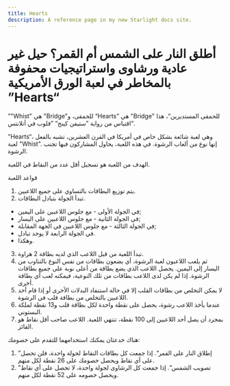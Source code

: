 ```yaml
---
title: Hearts
description: A reference page in my new Starlight docs site.
---
```


# أطلق النار على الشمس أم القمر؟ حيل غير عادية ورشاوى واستراتيجيات محفوفة بالمخاطر في لعبة الورق الأمريكية ”Hearts“

”"Whist" هي "Bridge"للحمقى، و “Hearts” هي "Bridge" للحمقى المستديرين“، هذا اقتباس من رواية ”ستيفن كينج“ ”قلوب في أتلانتس“.

”Hearts“، وهي لعبة شائعة بشكل خاص في أمريكا في القرن العشرين، تشبه بالفعل لعبة "Whist". إنها نوع من ألعاب الرشوة. في هذه اللعبة، يحاول المشاركون فيها تجنب الرشوة.

الهدف من اللعبة هو تسجيل أقل عدد من النقاط في اللعبة.

قواعد اللعبة
1. يتم توزيع البطاقات بالتساوي على جميع اللاعبين.
2. تبدأ الجولة بتبادل البطاقات.
- في الجولة الأولى - مع جلوس اللاعبين على اليمين;
- في الجولة الثانية - مع جلوس اللاعبين على اليسار;
- في الجولة الثالثة - مع جلوس اللاعبين في الجهة المقابلة;
- في الجولة الرابعة لا يوجد تبادل.
- وهكذا.
3. تبدأ اللعبة من قبل اللاعب الذي لديه بطاقة 2 هراوة.
4. ثم يلعب اللاعبون لعبة الرشوة، أي يضعون بطاقات من نفس النوع بالتناوب من اليسار إلى اليمين. يحصل اللاعب الذي يضع بطاقة من أعلى نوبة على جميع بطاقات الرشوة. إذا لم يكن لدى اللاعب بطاقات من تلك النوعية، فيمكنه لعب أي بطاقة أخرى.
5. لا يمكن التخلص من بطاقات القلب إلا في حالة استنفاد البدلات الأخرى أو إذا قام أحد اللاعبين بالتخلص من بطاقة قلب في الرشوة.
6. عندما يأخذ اللاعب رشوة، يحصل على نقطة واحدة لكل بطاقة قلب و13 نقطة لملكة البستوني.
7. بمجرد أن يصل أحد اللاعبين إلى 100 نقطة، تنتهي اللعبة. اللاعب صاحب أقل نقاط هو الفائز.

هناك خدعتان يمكنك استخدامهما للتقدم على خصومك:
1. ”إطلاق النار على القمر“. إذا جمعت كل بطاقات النقاط لجولة واحدة، فلن تحصل على أي نقاط ويحصل خصومك على 26 نقطة لكل منهم.
2. ”تصويب الشمس“. إذا جمعت كل الرشاوى لجولة واحدة، لا تحصل على أي نقاط ويحصل خصومه على 52 نقطة لكل منهم.